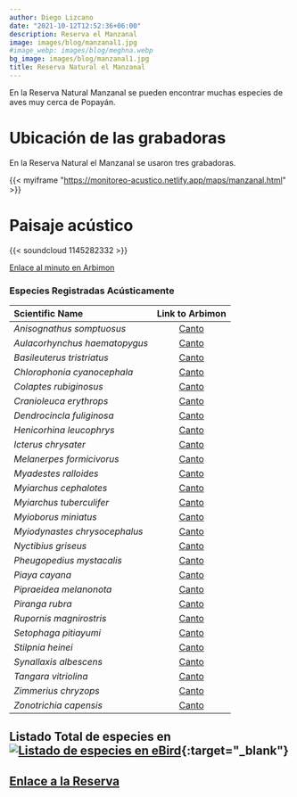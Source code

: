 ```yaml
---
author: Diego Lizcano
date: "2021-10-12T12:52:36+06:00"
description: Reserva el Manzanal
image: images/blog/manzanal1.jpg
#image_webp: images/blog/meghna.webp
bg_image: images/blog/manzanal1.jpg
title: Reserva Natural el Manzanal
---
```


En la Reserva Natural Manzanal se pueden encontrar muchas especies de aves muy cerca de Popayán.

# Ubicación de las grabadoras

En la Reserva Natural el Manzanal se usaron tres grabadoras.

{{< myiframe "https://monitoreo-acustico.netlify.app/maps/manzanal.html" >}}


# Paisaje acústico

{{< soundcloud 1145282332 >}}

[Enlace al minuto en Arbimon](https://arbimon.rfcx.org/project/destinos-awake/visualizer/rec/46355475)


### Especies Registradas Acústicamente


|__Scientific Name__| Link to Arbimon|
| :---        |     :----:   |
|_Anisognathus somptuosus_|	[Canto](	https://arbimon.rfcx.org/project/destinos-awake/visualizer/rec/45334953?gain=15	)|
|_Aulacorhynchus haematopygus_|	[Canto](	https://arbimon.rfcx.org/project/destinos-awake/visualizer/rec/46353208?gain=20	)|
|_Basileuterus tristriatus_|	[Canto](	https://arbimon.rfcx.org/project/destinos-awake/visualizer/rec/48080622?gain=25	)|
|_Chlorophonia cyanocephala_|	[Canto](	https://arbimon.rfcx.org/project/destinos-awake/visualizer/rec/46354922?gain=15	)|
|_Colaptes rubiginosus_|	[Canto](	https://arbimon.rfcx.org/project/destinos-awake/visualizer/rec/45127006?gain=20	)|
|_Cranioleuca erythrops_|	[Canto](	https://arbimon.rfcx.org/project/destinos-awake/visualizer/rec/45314543	)|
|_Dendrocincla fuliginosa_|	[Canto](	https://arbimon.rfcx.org/project/destinos-awake/visualizer/rec/45126168?gain=15	)|
|_Henicorhina leucophrys_|	[Canto](	https://arbimon.rfcx.org/project/destinos-awake/visualizer/rec/45351401/?gain=15	)|
|_Icterus chrysater_|	[Canto](	https://arbimon.rfcx.org/project/destinos-awake/visualizer/rec/45127670?gain=15	)|
|_Melanerpes formicivorus_|	[Canto](	https://arbimon.rfcx.org/project/destinos-awake/visualizer/rec/45126238?gain=20	)|
|_Myadestes ralloides_|	[Canto](	https://arbimon.rfcx.org/project/destinos-awake/visualizer/rec/45279435	)|
|_Myiarchus cephalotes_|	[Canto](	https://arbimon.rfcx.org/project/destinos-awake/visualizer/rec/45349820?gain=2	)|
|_Myiarchus tuberculifer_|	[Canto](	https://arbimon.rfcx.org/project/destinos-awake/visualizer/rec/45350640?gain=10	)|
|_Myioborus miniatus_|	[Canto](	https://arbimon.rfcx.org/project/destinos-awake/visualizer/rec/45314543	)|
|_Myiodynastes chrysocephalus_|	[Canto](	https://arbimon.rfcx.org/project/destinos-awake/visualizer/rec/45356471?gain=10	)|
|_Nyctibius griseus_|	[Canto](	https://arbimon.rfcx.org/project/destinos-awake/visualizer/rec/40727969/?gain=20	)|
|_Pheugopedius mystacalis_|	[Canto](	https://arbimon.rfcx.org/project/destinos-awake/visualizer/rec/45356671/?gain=15	)|
|_Piaya cayana_|	[Canto](	https://arbimon.rfcx.org/project/destinos-awake/visualizer/rec/45355852?gain=10	)|
|_Pipraeidea melanonota_|	[Canto](	https://arbimon.rfcx.org/project/destinos-awake/visualizer/rec/45349820?gain=22	)|
|_Piranga rubra_|	[Canto](	https://arbimon.rfcx.org/project/destinos-awake/visualizer/rec/45314662?gain=20	)|
|_Rupornis magnirostris_|	[Canto](	https://arbimon.rfcx.org/project/destinos-awake/visualizer/rec/45350803?gain=10	)|
|_Setophaga pitiayumi_|	[Canto](	https://arbimon.rfcx.org/project/destinos-awake/visualizer/rec/45335341?gain=15	)|
|_Stilpnia heinei_|	[Canto](	https://arbimon.rfcx.org/project/destinos-awake/visualizer/rec/45356682?gain=2	)|
|_Synallaxis albescens_|	[Canto](	https://arbimon.rfcx.org/project/destinos-awake/visualizer/rec/45106391?gain=25	)|
|_Tangara vitriolina_|	[Canto](	https://arbimon.rfcx.org/project/destinos-awake/visualizer/rec/45350719?gain=15	)|
|_Zimmerius chryzops_|	[Canto](	https://arbimon.rfcx.org/project/destinos-awake/visualizer/rec/40727980?gain=20	)|
|_Zonotrichia capensis_|	[Canto](	https://arbimon.rfcx.org/project/destinos-awake/visualizer/rec/40727980?gain=200	)|




## Listado Total de especies en[![Listado de especies en eBird](/images/blog/Logo_ebird.png "El Manzanal eBird hotspot")](https://ebird.org/colombia/hotspot/L11432011){:target="_blank"}






## [Enlace a la Reserva](https://www.facebook.com/Reserva-Natural-El-Manzanal-175050607966368)




